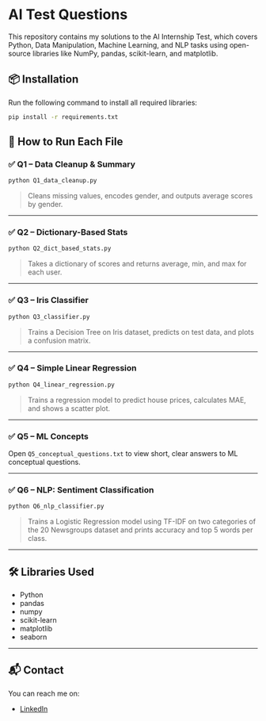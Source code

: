 # AI Test Questions

This repository contains my solutions to the AI Internship Test, which covers Python, Data Manipulation, Machine Learning, and NLP tasks using open-source libraries like NumPy, pandas, scikit-learn, and matplotlib.

## 📦 Installation

Run the following command to install all required libraries:

```bash
pip install -r requirements.txt
```

## 🧪 How to Run Each File

### ✅ Q1 – Data Cleanup & Summary
```bash
python Q1_data_cleanup.py
````

> Cleans missing values, encodes gender, and outputs average scores by gender.

---

### ✅ Q2 – Dictionary-Based Stats

```bash
python Q2_dict_based_stats.py
```

> Takes a dictionary of scores and returns average, min, and max for each user.

---

### ✅ Q3 – Iris Classifier

```bash
python Q3_classifier.py
```

> Trains a Decision Tree on Iris dataset, predicts on test data, and plots a confusion matrix.

---

### ✅ Q4 – Simple Linear Regression

```bash
python Q4_linear_regression.py
```

> Trains a regression model to predict house prices, calculates MAE, and shows a scatter plot.

---

### ✅ Q5 – ML Concepts

Open `Q5_conceptual_questions.txt` to view short, clear answers to ML conceptual questions.

---

### ✅ Q6 – NLP: Sentiment Classification

```bash
python Q6_nlp_classifier.py
```

> Trains a Logistic Regression model using TF-IDF on two categories of the 20 Newsgroups dataset and prints accuracy and top 5 words per class.

---

## 🛠 Libraries Used

* Python 
* pandas
* numpy
* scikit-learn
* matplotlib
* seaborn

---

## 📬 Contact

You can reach me on:

* [LinkedIn](https://linkedin.com/Zoya28)

